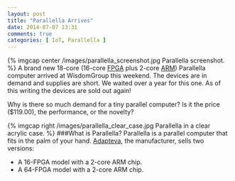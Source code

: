 ```yaml
---
layout: post
title: "Parallella Arrives"
date: 2014-07-07 13:31
comments: true
categories: [ IoT, Parallella ]
---
```

{% imgcap center /images/parallella_screenshot.jpg Parallella screenshot. %}
A brand new 18-core (16-core [FPGA](http://en.wikipedia.org/wiki/Field-programmable_gate_array) plus 2-core [ARM](http://arm.com/)) Parallella computer arrived at WisdomGroup this weekend. The devices are in demand and supplies are short. We waited over a year for this one. As of this writing the devices are sold out again!

Why is there so much demand for a tiny parallel computer? Is it the price ($119.00), the performance, or the novelty?
<!--more-->
{% imgcap right /images/parallella_clear_case.jpg Parallella in a clear acrylic case. %}
###What is Parallella?
Parallella is a parallel computer that fits in the palm of your hand.  [Adapteva](http://adapteva.com), the manufacturer, sells two versions:

* A 16-FPGA model with a 2-core ARM chip.
* A 64-FPGA model with a 2-core ARM chip.




